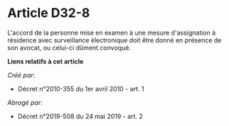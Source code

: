 # Article D32-8

L'accord de la personne mise en examen à une mesure d'assignation à résidence avec surveillance électronique doit être donné
en présence de son avocat, ou celui-ci dûment convoqué.

**Liens relatifs à cet article**

_Créé par_:

  - Décret n°2010-355 du 1er avril 2010 - art. 1

_Abrogé par_:

  - Décret n°2019-508 du 24 mai 2019 - art. 2

